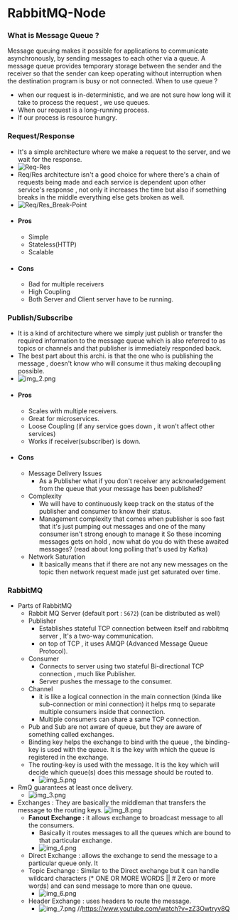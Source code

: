# RabbitMQ-Node   
### What is Message Queue ?
Message queuing makes it possible for applications to communicate asynchronously, by sending messages to each other via a queue. A message queue provides temporary storage between the sender and the receiver so that the sender can keep operating without interruption when the destination program is busy or not connected.
When to use queue ?
- when our request is in-deterministic, and we are not sure how long will it take to process the request , we use queues.
- When our request is a long-running process.
- If our process is resource hungry.

###  Request/Response 
  - It's a simple architecture where we make a request to the server, and we wait for the response.
  - ![Req-Res](img.png)
  - Req/Res architecture isn't a good choice for where there's a chain of requests being made and each service is dependent upon other service's response , not only it increases the time but also if something breaks in the middle everything else gets broken as well.
  - ![Req/Res_Break-Point](img_1.png)
  - #### Pros 
    - Simple 
    - Stateless(HTTP)
    - Scalable
  - #### Cons
    - Bad for multiple receivers
    - High Coupling 
    - Both Server and Client server have to be running.

### Publish/Subscribe
- It is a kind of architecture where we simply just publish or transfer the required information to the message queue which is also referred to as topics or channels and that publisher is immediately responded back.
- The best part about this archi. is that the one who is publishing the message , doesn't know who will consume it thus making decoupling possible.
- ![img_2.png](img_2.png)
- #### Pros 
  - Scales with multiple receivers.
  - Great for microservices.
  - Loose Coupling (if any service goes down , it won't affect other services)
  - Works if receiver(subscriber) is down.
- #### Cons 
  - Message Delivery Issues 
    - As a Publisher what if you don't receiver any acknowledgement from the queue that your message has been published?
  - Complexity 
    - We will have to continuously keep track on the status of the publisher and consumer to know their status.
    - Management complexity that comes when publisher is soo fast that it's just pumping out messages and one of the many consumer isn't strong enough to manage it So these incoming messages gets on hold , now what do you do with these awaited messages? (read about long polling that's used by Kafka)
  - Network Saturation
    - It basically means that if there are not any new messages on the topic then network request made just get saturated over time.

### RabbitMQ 
- Parts of RabbitMQ  
  - Rabbit MQ Server (default port : `5672`) (can be distributed as well)
  - Publisher 
    - Establishes stateful TCP connection between itself and rabbitmq server , It's a two-way communication.
    - on top of TCP , it uses AMQP (Advanced Message Queue Protocol).
  - Consumer 
    - Connects to server using two stateful Bi-directional TCP connection , much like Publisher.
    - Server pushes the message to the consumer.
  - Channel
    - it is like a logical connection in the main connection (kinda like sub-connection or mini connection) it helps rmq to separate multiple consumers inside that connection.
    - Multiple consumers can share a same TCP connection.
  - Pub and Sub are not aware of queue, but they are aware of something called exchanges.
  - Binding key helps the exchange to bind with the queue , the binding-key is used with the queue. It is the key with which the queue is registered in the exchange.
  - The routing-key is used with the message. It is the key which will decide which queue(s) does this message should be routed to.
    - ![img_5.png](img_5.png)
- RmQ guarantees at least once delivery.
  - ![img_3.png](img_3.png)
- Exchanges : They are basically the middleman that transfers the message to the routing keys. ![img_8.png](img_8.png)
  - **Fanout Exchange :** it allows exchange to broadcast message to all the consumers.
    - Basically it routes messages to all the queues which are bound to that particular exchange.
    - ![img_4.png](img_4.png)
  - Direct Exchange : allows the exchange to send the message to a particular queue only. It
  - Topic Exchange : Similar to the Direct exchange but it can handle wildcard characters (* ONE OR MORE WORDS || # Zero or more words) and can send message to more than one queue.
    - ![img_6.png](img_6.png)
  - Header Exchange : uses headers to route the message.
    - ![img_7.png](img_7.png)
//https://www.youtube.com/watch?v=zZ3Owtryv8Q